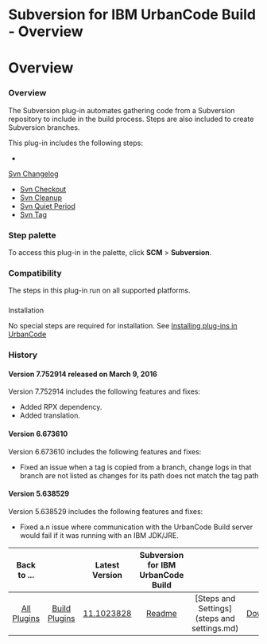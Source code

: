 
Subversion for IBM UrbanCode Build - Overview
=============================================

# Overview



### Overview




 


The Subversion plug-in automates gathering code from a Subversion repository to include in the 
build process. Steps are also included to create Subversion branches.


This plug-in includes the following steps:


* 
[Svn Changelog](#svn_changelog)
* [Svn Checkout](#svn_checkout)
* [Svn Cleanup](#svn_cleanup)
* [Svn Quiet 
Period](#svn_quiet_period)
* [Svn Tag](#svn_tag)



### Step palette


To access this plug-in in the palette, click 
**SCM** > **Subversion**.


### Compatibility


The steps in this plug-in run on all supported platforms.


### 
Installation


No special steps are required for installation. See [Installing plug-ins in 
UrbanCode](https://www.urbancode.com/resource/installing-plug-ins-in-urbancode-products/ "Installing plug-ins in 
UrbanCode")


### History


#### Version 7.752914 released on March 9, 2016


Version 7.752914 includes the following 
features and fixes:


* Added RPX dependency.
* Added translation.


#### Version 6.673610


Version 6.673610 includes 
the following features and fixes:


* Fixed an issue when a tag is copied from a branch, change logs in that branch are 
not listed as changes for its path does not match the tag path


#### Version 5.638529


Version 5.638529 includes the 
following features and fixes:


* Fixed a.n issue where communication with the UrbanCode Build server would fail if it 
was running with an IBM JDK/JRE.


|Back to ...||Latest Version|Subversion for IBM UrbanCode Build |||
| :---: | :---: | :---: | :---: | :---: | :---: |
|[All Plugins](../../index.md)|[Build Plugins](../README.md)|[11.1023828](https://raw.githubusercontent.com/UrbanCode/IBM-UCB-PLUGINS/main/files/Subversion/Subversion-11.1023828.zip)|[Readme](README.md)|[Steps and Settings](steps and settings.md)|[Downloads](downloads.md)|
